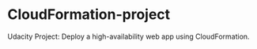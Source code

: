 # CloudFormation-project
Udacity Project: Deploy a high-availability web app using CloudFormation. 
